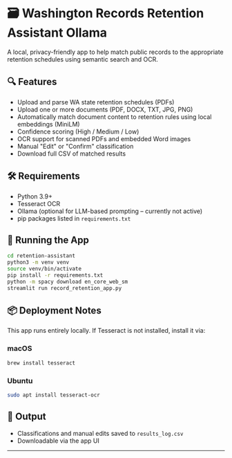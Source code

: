 # 🗃️ Washington Records Retention Assistant Ollama

A local, privacy-friendly app to help match public records to the appropriate retention schedules using semantic search and OCR.

## 🔍 Features

- Upload and parse WA state retention schedules (PDFs)
- Upload one or more documents (PDF, DOCX, TXT, JPG, PNG)
- Automatically match document content to retention rules using local embeddings (MiniLM)
- Confidence scoring (High / Medium / Low)
- OCR support for scanned PDFs and embedded Word images
- Manual "Edit" or "Confirm" classification
- Download full CSV of matched results

## 🛠️ Requirements

- Python 3.9+
- Tesseract OCR
- Ollama (optional for LLM-based prompting – currently not active)
- pip packages listed in `requirements.txt`

## 🚀 Running the App

```bash
cd retention-assistant
python3 -m venv venv
source venv/bin/activate
pip install -r requirements.txt
python -m spacy download en_core_web_sm
streamlit run record_retention_app.py
```

## 📦 Deployment Notes

This app runs entirely locally. If Tesseract is not installed, install it via:

### macOS
```bash
brew install tesseract
```

### Ubuntu
```bash
sudo apt install tesseract-ocr
```


## 📁 Output

- Classifications and manual edits saved to `results_log.csv`
- Downloadable via the app UI

---
